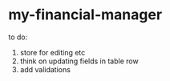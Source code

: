 # my-financial-manager

to do:
1. store for editing etc
2. think on updating fields in table row
3. add validations